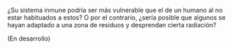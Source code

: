 ¿Su sistema inmune podría ser más vulnerable que el de un humano al no estar habituados a estos?
O por el contrario, ¿sería posible que algunos se hayan adaptado a una zona de residuos y desprendan cierta radiación?

(En desarrollo)